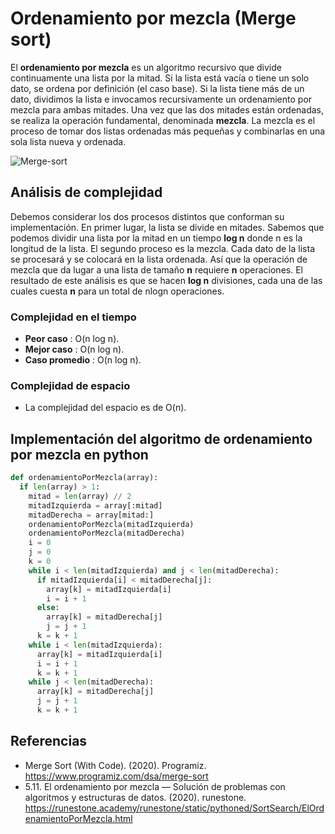 # Ordenamiento por mezcla (Merge sort)

El **ordenamiento por mezcla** es un algoritmo recursivo que divide continuamente una lista por la mitad. Si la lista está vacía o tiene un solo dato, se ordena por definición (el caso base). Si la lista tiene más de un dato, dividimos la lista e invocamos recursivamente un ordenamiento por mezcla para ambas mitades. Una vez que las dos mitades están ordenadas, se realiza la operación fundamental, denominada **mezcla**. La mezcla es el proceso de tomar dos listas ordenadas más pequeñas y combinarlas en una sola lista nueva y ordenada. 

![Merge-sort](https://user-images.githubusercontent.com/42527034/120571425-b19e5880-c3df-11eb-9f0e-9563bb7c058d.gif)

## Análisis de complejidad

Debemos considerar los dos procesos distintos que conforman su implementación. En primer lugar, la lista se divide en mitades. Sabemos que podemos dividir una lista por la mitad en un tiempo **log n** donde n es la longitud de la lista. El segundo proceso es la mezcla. Cada dato de la lista se procesará y se colocará en la lista ordenada. Así que la operación de mezcla que da lugar a una lista de tamaño **n** requiere **n** operaciones. El resultado de este análisis es que se hacen **log n** divisiones, cada una de las cuales cuesta **n**  para un total de nlogn operaciones.

### Complejidad en el tiempo

* **Peor caso** : O(n log n).
* **Mejor caso** : O(n log n).
* **Caso promedio** : O(n log n).
### Complejidad de espacio

* La complejidad del espacio es de O(n).

## Implementación del algoritmo de ordenamiento por mezcla en python

```python
def ordenamientoPorMezcla(array):
  if len(array) > 1:
    mitad = len(array) // 2
    mitadIzquierda = array[:mitad]
    mitadDerecha = array[mitad:]
    ordenamientoPorMezcla(mitadIzquierda)
    ordenamientoPorMezcla(mitadDerecha)
    i = 0
    j = 0
    k = 0
    while i < len(mitadIzquierda) and j < len(mitadDerecha):
      if mitadIzquierda[i] < mitadDerecha[j]:
        array[k] = mitadIzquierda[i]
        i = i + 1
      else:
        array[k] = mitadDerecha[j]
        j = j + 1
      k = k + 1
    while i < len(mitadIzquierda):
      array[k] = mitadIzquierda[i]
      i = i + 1
      k = k + 1
    while j < len(mitadDerecha):
      array[k] = mitadDerecha[j]
      j = j + 1
      k = k + 1
```

## Referencias

* Merge Sort (With Code). (2020). Programiz. https://www.programiz.com/dsa/merge-sort
* 5.11. El ordenamiento por mezcla — Solución de problemas con algoritmos y estructuras de datos. (2020). runestone. https://runestone.academy/runestone/static/pythoned/SortSearch/ElOrdenamientoPorMezcla.html
